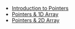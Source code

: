- [Introduction to Pointers](Introduction%20to%20Pointers)
- [Pointers & 1D Array](Pointers%20%26%201D%20Array)
- [Pointers & 2D Array](Pointers%20%26%202D%20Array)
